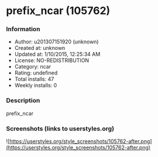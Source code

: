 # prefix_ncar (105762)

### Information
- Author: u201307151920 (unknown)
- Created at: unknown
- Updated at: 1/10/2015, 12:25:34 AM
- License: NO-REDISTRIBUTION
- Category: ncar
- Rating: undefined
- Total installs: 47
- Weekly installs: 0


### Description
prefix_ncar


### Screenshots (links to userstyles.org)
![https://userstyles.org/style_screenshots/105762-after.png](https://userstyles.org/style_screenshots/105762-after.png)


